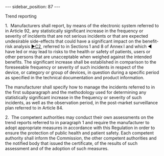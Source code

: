 
<meta data-rh="true" name="docsearch:language" content="en">
<meta data-rh="true" name="docsearch:version" content="current">
<meta data-rh="true" name="docsearch:docusaurus_tag" content="docs-default-current">
        ---
sidebar_position: 87
---
           <p class="stitle-article-norm">Trend reporting</p>
   <p class="norm">1.&nbsp;&nbsp;Manufacturers shall report, by means of
 the electronic system referred to in Article&nbsp;92, any statistically
 significant increase in the frequency or severity of incidents that are
 not serious incidents or that are expected undesirable side-effects 
that could have a significant impact on the benefit-risk analysis <span>
         <a href="https://eur-lex.europa.eu/legal-content/EN/AUTO/?uri=celex:32017R0745R%2802%29" onclick="window.open(this.href,'_blanc'); return false;" title="32017R0745R(02): REPLACED">
            <span class="boldface">►C2</span>
         </a><a class="anchorarrow" id="C2-3" href="#C2-4"><i class="fa fa-arrow-down" title="NEXT" ></i></a>
      </span>&nbsp;referred to in Sections 1 and 8 of Annex I and which<span class="boldface">&nbsp;◄ </span>
 have led or may lead to risks to the health or safety of patients, 
users or other persons that are unacceptable when weighed against the 
intended benefits. The significant increase shall be established in 
comparison to the foreseeable frequency or severity of such incidents in
 respect of the device, or category or group of devices, in question 
during a specific period as specified in the technical documentation and
 product information.</p>
   <p class="norm">The manufacturer shall specify how to manage the 
incidents referred to in the first subparagraph&nbsp;and the methodology
 used for determining any statistically significant increase in the 
frequency or severity of such incidents, as well as the observation 
period, in the post-market surveillance plan referred to in 
Article&nbsp;84.</p>
   <p class="norm">2.&nbsp;&nbsp;The competent authorities may conduct 
their own assessments on the trend reports referred to in 
paragraph&nbsp;1 and require the manufacturer to adopt appropriate 
measures in accordance with this Regulation in order to ensure the 
protection of public health and patient safety. Each competent authority
 shall inform the Commission, the other competent authorities and the 
notified body that issued the certificate, of the results of such 
assessment and of the adoption of such measures.</p>